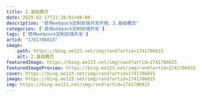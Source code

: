 ```yaml
---
title: 2.基础概念
date: 2025-02-17T21:28:01+08:00
description: "使用webpack定制前端开发环境，2.基础概念"
categories: ['使用webpack定制前端开发']
tags: ['使用webpack定制前端开发']
artid: "1741706015"
image:
    path: https://bing.ee123.net/img/rand?artid=1741706015
    alt: 2.基础概念
featuredImage: https://bing.ee123.net/img/rand?artid=1741706015
featuredImagePreview: https://bing.ee123.net/img/rand?artid=1741706015
cover: https://bing.ee123.net/img/rand?artid=1741706015
image: https://bing.ee123.net/img/rand?artid=1741706015
img: https://bing.ee123.net/img/rand?artid=1741706015
---
```


